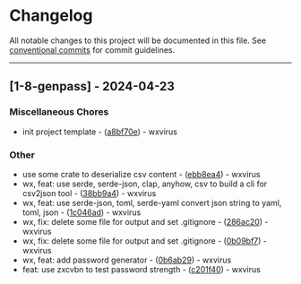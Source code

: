 # Changelog

All notable changes to this project will be documented in this file. See [conventional commits](https://www.conventionalcommits.org/) for commit guidelines.

---
## [1-8-genpass] - 2024-04-23

### Miscellaneous Chores

- init project template - ([a8bf70e](https://github.com/tyrchen/geektime-rust-live-coding/commit/a8bf70e85d6ae69d9ad5ebf5f94ddf3103f9545d)) - wxvirus

### Other

- use some crate to deserialize csv content - ([ebb8ea4](https://github.com/tyrchen/geektime-rust-live-coding/commit/ebb8ea48b5c2c79782fa488b8811dabcb4b686e5)) - wxvirus
- wx, feat: use serde, serde-json, clap, anyhow, csv to build a cli for csv2json tool - ([38bb9a4](https://github.com/tyrchen/geektime-rust-live-coding/commit/38bb9a496e1cbaf216f75e22fc9e5ede81f7c85d)) - wxvirus
- wx, feat: use serde-json, toml, serde-yaml convert json string to yaml, toml, json - ([1c046ad](https://github.com/tyrchen/geektime-rust-live-coding/commit/1c046ad6b0aa918505bd72e3614ffa2e7884e695)) - wxvirus
- wx, fix: delete some file for output and set .gitignore - ([286ac20](https://github.com/tyrchen/geektime-rust-live-coding/commit/286ac208c626c96c56af2b82dcdfa3be28789a13)) - wxvirus
- wx, fix: delete some file for output and set .gitignore - ([0b09bf7](https://github.com/tyrchen/geektime-rust-live-coding/commit/0b09bf728858e15bc7eec13eff0895a79cf6543a)) - wxvirus
- wx, feat: add password generator - ([0b6ab29](https://github.com/tyrchen/geektime-rust-live-coding/commit/0b6ab293c704b5554ba20f5bd7ffaacc9300e771)) - wxvirus
- feat: use zxcvbn to test password strength - ([c201f40](https://github.com/tyrchen/geektime-rust-live-coding/commit/c201f40c3a518424be2bf1bd95257f576d7bc0bc)) - wxvirus

<!-- generated by git-cliff -->
